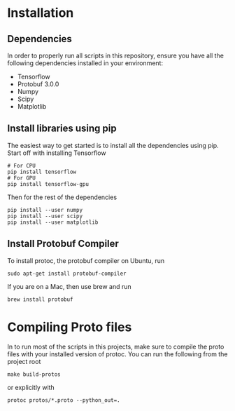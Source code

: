 # Installation

## Dependencies

In order to properly run all scripts in this repository, ensure you have all the following dependencies installed in your environment:

* Tensorflow
* Protobuf 3.0.0
* Numpy
* Scipy
* Matplotlib

## Install libraries using pip

The easiest way to get started is to install all the dependencies using pip. Start off with installing Tensorflow

```
# For CPU
pip install tensorflow
# For GPU
pip install tensorflow-gpu
```

Then for the rest of the dependencies

```
pip install --user numpy
pip install --user scipy
pip install --user matplotlib
```

## Install Protobuf Compiler

To install protoc, the protobuf compiler on Ubuntu, run

```
sudo apt-get install protobuf-compiler
```

If you are on a Mac, then use brew and run

```
brew install protobuf
```

# Compiling Proto files
In to run most of the scripts in this projects, make sure to compile the proto files with your installed version of protoc. You can run the following from the project root

```
make build-protos
```

or explicitly with

```
protoc protos/*.proto --python_out=.
```

